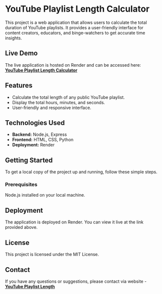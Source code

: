 # YouTube Playlist Length Calculator

This project is a web application that allows users to calculate the total duration of YouTube playlists. It provides a user-friendly interface for content creators, educators, and binge-watchers to get accurate time insights.

## Live Demo

The live application is hosted on Render and can be accessed here:  
[**YouTube Playlist Length Calculator**](https://youtube-playlist-length-calculator.onrender.com/)

## Features

- Calculate the total length of any public YouTube playlist.
- Display the total hours, minutes, and seconds.
- User-friendly and responsive interface.

## Technologies Used

- **Backend:** Node.js, Express
- **Frontend:** HTML, CSS, Python
- **Deployment:** Render

## Getting Started

To get a local copy of the project up and running, follow these simple steps.

### Prerequisites

Node.js installed on your local machine.

## Deployment

The application is deployed on Render. You can view it live at the link provided above.

## License

This project is licensed under the MIT License.

## Contact

If you have any questions or suggestions, please contact via website - [**YouTube Playlist Length**](https://youtubeplaylistlength.com/)
